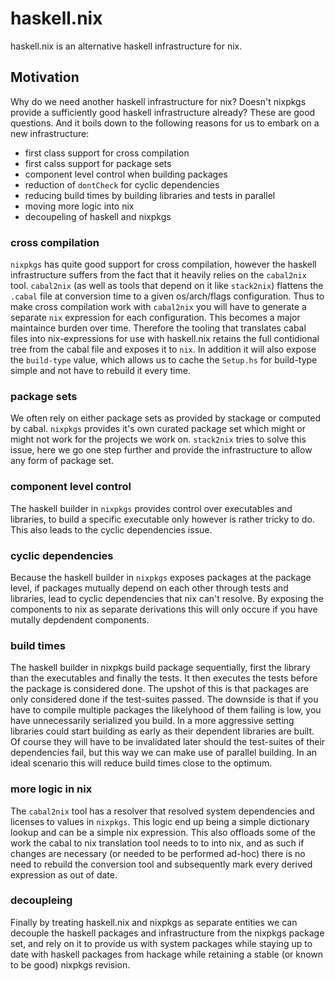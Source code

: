 # haskell.nix

haskell.nix is an alternative haskell infrastructure for nix.

## Motivation

Why do we need another haskell infrastructure for nix?  Doesn't nixpkgs
provide a sufficiently good haskell infrastructure already?  These are
good questions.  And it boils down to the following reasons for us to
embark on a new infrastructure:

- first class support for cross compilation
- first calss support for package sets
- component level control when building packages
- reduction of `dontCheck` for cyclic dependencies
- reducing build times by building libraries and tests in parallel
- moving more logic into nix
- decoupeling of haskell and nixpkgs

### cross compilation

`nixpkgs` has quite good support for cross compilation, however the
haskell infrastructure suffers from the fact that it heavily relies on
the `cabal2nix` tool.  `cabal2nix` (as well as tools that depend on it
like `stack2nix`) flattens the `.cabal` file at conversion time to a
given os/arch/flags configuration.  Thus to make cross compilation
work with `cabal2nix` you will have to generate a separate `nix`
expression for each configuration.  This becomes a major maintaince
burden over time.  Therefore the tooling that translates cabal files
into nix-expressions for use with haskell.nix retains the full
contidional tree from the cabal file and exposes it to `nix`.  In
addition it will also expose the `build-type` value, which allows us
to cache the `Setup.hs` for build-type simple and not have to rebuild
it every time.

### package sets

We often rely on either package sets as provided by stackage or
computed by cabal.  `nixpkgs` provides it's own curated package set
which might or might not work for the projects we work on.
`stack2nix` tries to solve this issue, here we go one step further and
provide the infrastructure to allow any form of package set.

### component level control

The haskell builder in `nixpkgs` provides control over executables and
libraries, to build a specific executable only however is rather
tricky to do.  This also leads to the cyclic dependencies issue.

### cyclic dependencies

Because the haskell builder in `nixpkgs` exposes packages at the
package level, if packages mutually depend on each other through tests
and libraries, lead to cyclic dependencies that nix can't resolve.  By
exposing the components to nix as separate derivations this will only
occure if you have mutally depdendent components.

### build times

The haskell builder in nixpkgs build package sequentially, first the
library than the executables and finally the tests.  It then executes
the tests before the package is considered done.  The upshot of this
is that packages are only considered done if the test-suites
passed.  The downside is that if you have to compile multiple packages
the likelyhood of them failing is low, you have unnecessarily
serialized you build.  In a more aggressive setting libraries could
start building as early as their dependent libraries are built.  Of
course they will have to be invalidated later should the test-suites
of their dependencies fail, but this way we can make use of parallel
building.  In an ideal scenario this will reduce build times close to
the optimum.

### more logic in nix

The `cabal2nix` tool has a resolver that resolved system dependencies
and licenses to values in `nixpkgs`.  This logic end up being a simple
dictionary lookup and can be a simple nix expression.  This also
offloads some of the work the cabal to nix translation tool needs to
to into nix, and as such if changes are necessary (or needed to be
performed ad-hoc) there is no need to rebuild the conversion tool and
subsequently mark every derived expression as out of date.

### decoupleing

Finally by treating haskell.nix and nixpkgs as separate entities we
can decouple the haskell packages and infrastructure from the nixpkgs
package set, and rely on it to provide us with system packages while
staying up to date with haskell packages from hackage while retaining
a stable (or known to be good) nixpkgs revision.
